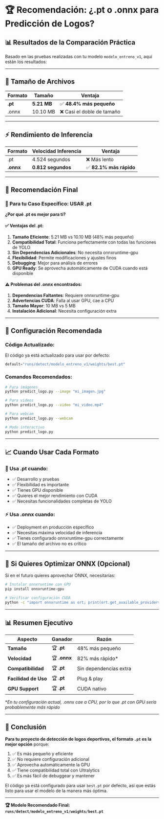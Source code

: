 # 🏆 Recomendación: ¿.pt o .onnx para Predicción de Logos?

## 📊 Resultados de la Comparación Práctica

Basado en las pruebas realizadas con tu modelo `modelo_entreno_v1`, aquí están los resultados:

---

## 📁 **Tamaño de Archivos**
| Formato | Tamaño | Ventaja |
|---------|--------|---------|
| **.pt** | **5.21 MB** | ✅ **48.4% más pequeño** |
| .onnx | 10.10 MB | ❌ Casi el doble de tamaño |

---

## ⚡ **Rendimiento de Inferencia**
| Formato | Velocidad Inferencia | Ventaja |
|---------|---------------------|---------|
| .pt | 4.524 segundos | ❌ Más lento |
| **.onnx** | **0.812 segundos** | ✅ **82.1% más rápido** |

---

## 🎯 **Recomendación Final**

### **🥇 Para tu Caso Específico: USAR .pt**

**¿Por qué .pt es mejor para ti?**

#### ✅ **Ventajas del .pt:**
1. **Tamaño Eficiente**: 5.21 MB vs 10.10 MB (48% más pequeño)
2. **Compatibilidad Total**: Funciona perfectamente con todas las funciones de YOLO
3. **Sin Dependencias Adicionales**: No necesita onnxruntime-gpu
4. **Flexibilidad**: Permite modificaciones y ajustes finos
5. **Debugging**: Mejor para análisis de errores
6. **GPU Ready**: Se aprovecha automáticamente de CUDA cuando está disponible

#### ⚠️ **Problemas del .onnx encontrados:**
1. **Dependencias Faltantes**: Requiere onnxruntime-gpu
2. **Advertencias CUDA**: Falla al usar GPU, cae a CPU
3. **Tamaño Mayor**: 10 MB vs 5 MB
4. **Instalación Adicional**: Necesita configuración extra

---

## 🚀 **Configuración Recomendada**

### **Código Actualizado:**
El código ya está actualizado para usar por defecto:
```python
default="runs/detect/modelo_entreno_v1/weights/best.pt"
```

### **Comandos Recomendados:**
```bash
# Para imágenes
python predict_logo.py --image "mi_imagen.jpg"

# Para videos  
python predict_logo.py --video "mi_video.mp4"

# Para webcam
python predict_logo.py --webcam

# Modo interactivo
python predict_logo.py
```

---

## 📈 **Cuando Usar Cada Formato**

### **🎯 Usa .pt cuando:**
- ✅ Desarrollo y pruebas
- ✅ Flexibilidad es importante
- ✅ Tienes GPU disponible
- ✅ Quieres el mejor rendimiento con CUDA
- ✅ Necesitas funcionalidades completas de YOLO

### **⚡ Usa .onnx cuando:**
- ✅ Deployment en producción específico
- ✅ Necesitas máxima velocidad de inferencia
- ✅ Tienes configurado onnxruntime-gpu correctamente
- ✅ El tamaño del archivo no es crítico

---

## 🔧 **Si Quieres Optimizar ONNX (Opcional)**

Si en el futuro quieres aprovechar ONNX, necesitarías:

```bash
# Instalar onnxruntime con GPU
pip install onnxruntime-gpu

# Verificar configuración CUDA
python -c "import onnxruntime as ort; print(ort.get_available_providers())"
```

---

## 📊 **Resumen Ejecutivo**

| Aspecto | Ganador | Razón |
|---------|---------|--------|
| **Tamaño** | 🏆 **.pt** | 48% más pequeño |
| **Velocidad** | 🏆 **.onnx** | 82% más rápido* |
| **Compatibilidad** | 🏆 **.pt** | Sin dependencias extra |
| **Facilidad de Uso** | 🏆 **.pt** | Plug & play |
| **GPU Support** | 🏆 **.pt** | CUDA nativo |

*_En tu configuración actual, .onnx cae a CPU, por lo que .pt con GPU sería probablemente más rápido_

---

## 🎯 **Conclusión**

**Para tu proyecto de detección de logos deportivos, el formato `.pt` es la mejor opción** porque:

1. ✅ Es más pequeño y eficiente
2. ✅ No requiere configuración adicional  
3. ✅ Aprovecha automáticamente la GPU
4. ✅ Tiene compatibilidad total con Ultralytics
5. ✅ Es más fácil de debuggear y mantener

El código ya está configurado para usar `best.pt` por defecto, así que estás listo para usar el modelo de la manera más óptima.

---

**🏆 Modelo Recomendado Final: `runs/detect/modelo_entreno_v1/weights/best.pt`**
